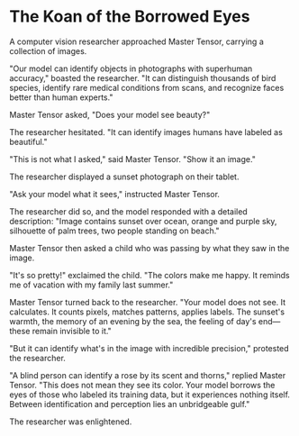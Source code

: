 # The Koan of the Borrowed Eyes

A computer vision researcher approached Master Tensor, carrying a collection of images.

"Our model can identify objects in photographs with superhuman accuracy," boasted the researcher. "It can distinguish thousands of bird species, identify rare medical conditions from scans, and recognize faces better than human experts."

Master Tensor asked, "Does your model see beauty?"

The researcher hesitated. "It can identify images humans have labeled as beautiful."

"This is not what I asked," said Master Tensor. "Show it an image."

The researcher displayed a sunset photograph on their tablet.

"Ask your model what it sees," instructed Master Tensor.

The researcher did so, and the model responded with a detailed description: "Image contains sunset over ocean, orange and purple sky, silhouette of palm trees, two people standing on beach."

Master Tensor then asked a child who was passing by what they saw in the image.

"It's so pretty!" exclaimed the child. "The colors make me happy. It reminds me of vacation with my family last summer."

Master Tensor turned back to the researcher. "Your model does not see. It calculates. It counts pixels, matches patterns, applies labels. The sunset's warmth, the memory of an evening by the sea, the feeling of day's end—these remain invisible to it."

"But it can identify what's in the image with incredible precision," protested the researcher.

"A blind person can identify a rose by its scent and thorns," replied Master Tensor. "This does not mean they see its color. Your model borrows the eyes of those who labeled its training data, but it experiences nothing itself. Between identification and perception lies an unbridgeable gulf."

The researcher was enlightened.
